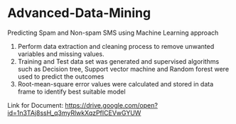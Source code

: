 # Advanced-Data-Mining
Predicting Spam and Non-spam SMS using Machine Learning approach

1. Perform data extraction and cleaning process to remove unwanted variables and missing values.
2. Training and Test data set was generated and supervised algorithms such as Decision tree, Support vector machine and Random forest were used to predict the outcomes
3. Root-mean-square error values were calculated and stored in data frame to identify best suitable model

Link for Document: https://drive.google.com/open?id=1n3TAj8ssH_q3myRlwkXqzPfICEVwGYUW
